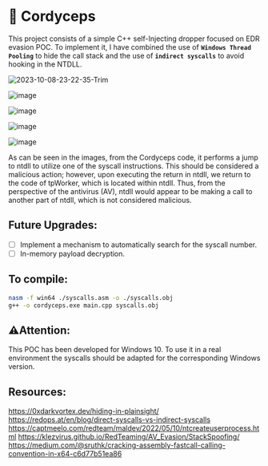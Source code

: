 # 🦠 Cordyceps
This project consists of a simple C++ self-Injecting dropper focused on EDR evasion POC. To implement it, I have combined the use of  **``Windows Thread Pooling``**  to hide the call stack and the use of  **``indirect syscalls``**  to avoid hooking in the NTDLL.
<br>

![2023-10-08-23-22-35-Trim](https://github.com/pard0p/Cordyceps/assets/79936108/060db2ad-2c02-4501-bc86-5be0cff78711)

![image](https://github.com/pard0p/Cordyceps/assets/79936108/231e3722-9190-4846-88d9-66870acb7eb2)

![image](https://github.com/pard0p/Cordyceps/assets/79936108/742dee9c-7c91-41cb-9dd9-4a22985bfc5b)

![image](https://github.com/pard0p/Cordyceps/assets/79936108/aeefb8d2-cf8a-4d79-969a-7e195e878731)

![image](https://github.com/pard0p/Cordyceps/assets/79936108/eac6158f-f1f6-41f7-878f-2c1333a06b54)

As can be seen in the images, from the Cordyceps code, it performs a jump to ntdll to utilize one of the syscall instructions. This should be considered a malicious action; however, upon executing the return in ntdll, we return to the code of tpWorker, which is located within ntdll. Thus, from the perspective of the antivirus (AV), ntdll would appear to be making a call to another part of ntdll, which is not considered malicious.

## Future Upgrades:
- [ ] Implement a mechanism to automatically search for the syscall number.
- [ ] In-memory payload decryption.

## To compile:

```bash
nasm -f win64 ./syscalls.asm -o ./syscalls.obj
g++ -o cordyceps.exe main.cpp syscalls.obj
```

## ⚠️Attention:

This POC has been developed for Windows 10. To use it in a real environment the syscalls should be adapted for the corresponding Windows version.

## Resources:

https://0xdarkvortex.dev/hiding-in-plainsight/
https://redops.at/en/blog/direct-syscalls-vs-indirect-syscalls
https://captmeelo.com/redteam/maldev/2022/05/10/ntcreateuserprocess.html
https://klezvirus.github.io/RedTeaming/AV_Evasion/StackSpoofing/
https://medium.com/@sruthk/cracking-assembly-fastcall-calling-convention-in-x64-c6d77b51ea86
